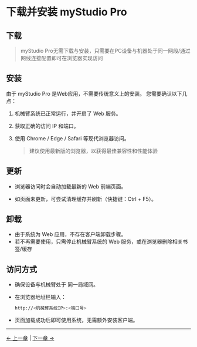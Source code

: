 # 下载并安装 myStudio Pro

## 下载 

>  myStudio Pro无需下载与安装，只需要在PC设备与机器处于同一网段/通过网线连接配置即可在浏览器实现访问

## 安装

由于 myStudio Pro 是Web应用，不需要传统意义上的安装。
您需要确认以下几点：
1. 机械臂系统已正常运行，并开启了 Web 服务。
2. 获取正确的访问 IP 和端口。
3. 使用 Chrome / Edge / Safari 等现代浏览器访问。
   
   > 建议使用最新版的浏览器，以获得最佳兼容性和性能体验

## 更新

- 浏览器访问时会自动加载最新的 Web 前端页面。

- 如页面未更新，可尝试清理缓存并刷新（快捷键：Ctrl + F5）。

## 卸载

- 由于系统为 Web 应用，不存在客户端卸载步骤。
- 若不再需要使用，只需停止机械臂系统的 Web 服务，或在浏览器删除相关书签/缓存

## 访问方式

- 确保设备与机械臂处于 同一局域网。
- 在浏览器地址栏输入：
  
  ```bash
  http://<机械臂系统IP>:<端口号>
  ```
- 页面加载成功后即可使用系统，无需额外安装客户端。


---

[← 上一章](./5.1.1-myStudioFirstUse.md) | [下一章 →](./5.1.3-interface_description.md)